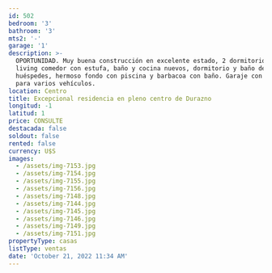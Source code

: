 ```yaml
---
id: 502
bedroom: '3'
bathroom: '3'
mts2: '-'
garage: '1'
description: >-
  OPORTUNIDAD. Muy buena construcción en excelente estado, 2 dormitorios, amplio
  living comedor con estufa, baño y cocina nuevos, dormitorio y baño de
  huéspedes, hermoso fondo con piscina y barbacoa con baño. Garaje con entrada
  para varios vehículos.
location: Centro
title: Excepcional residencia en pleno centro de Durazno
longitud: -1
latitud: 1
price: CONSULTE
destacada: false
soldout: false
rented: false
currency: U$S
images:
  - /assets/img-7153.jpg
  - /assets/img-7154.jpg
  - /assets/img-7155.jpg
  - /assets/img-7156.jpg
  - /assets/img-7148.jpg
  - /assets/img-7144.jpg
  - /assets/img-7145.jpg
  - /assets/img-7146.jpg
  - /assets/img-7149.jpg
  - /assets/img-7151.jpg
propertyType: casas
listType: ventas
date: 'October 21, 2022 11:34 AM'
---
```


